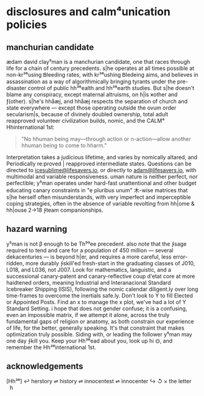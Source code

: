disclosures and calm⁴unication policies
=======================================

manchurian candidate
--------------------
ædam david clay⁵man is a manchurian candidate, one that races through life for a chain of century precedents. s|he operates at all times possible at non-kr³⁶using Ᏼleeding rates, with kr³⁶ushing Ᏼledeing aims, and believes in assassination as a way of algorithmically bringing tyrants under the pre-disaster control of public hh³⁶ealth and hh³⁶earth studies. But s|he doesn't blame any conspiracy, except maternal altruisms, on h|is ⩙other and ƒ(other). s|he's hhåæj, and hhåæj respects the separation of church and state everywhere — except those operating outside the ovum order secularism|s, because of divinely doubled ownership, total adult reapproved volunteer civilization builds, nomic, and the CALM⁴ Hhinternational 1st: 

> "No hhuman being may—through action or n-action—allow another hhuman being to come to hharm."  

Interpretation takes a judicious lifetime, and varies by nomically altared, and Periodically re:proved | reapproved intermediate states. Questions can be directed to icesublime@lifesavers.io, or directly to adam@lifesavers.io, with multimodal and variable responsiveness. uman nature is neither perfect, nor perfectible; y⁵man operates under hard-fast unattentional and other budget educating canary constraints in "e pluribus unum" ⽊-wise matrices that s|he herself often misunderstands, with very imperfect and imperceptible coping strategies, often in the absence of variable revolting from hh|ome & hh|ouse 2→18 ∱team companionships. 

hazard warning
--------------
y⁵man is not β enough to be Th⁹⁰ee precedent. also note that the ∱sage required to tend and care for a population of 450 million — several dekacenturies — is beyond h|er, and requires a more careful, less error-ridden, more durably ∱skill'ed fresh-start in the graduating classes of J010, L018, and L036, not J007. Look for mathematics, languistic, and a successional canary-patent and canary-reflective coup d'etat core at more haidtened orders, meaning Industrial and Interanacional Standard Icebreaker Shipping (ISIS), following the nomic calendar diligent.ly over long time-frames to overcome the inertials safe.ly. Don't look to Y to fill Elected or Appointed Posts. Find an x to manage the x plot, we've had a lot of Y Standard Setting. i hope that does not gender confuse; it is a confusing, even an impossible matrix, if we attempt it alone, across the truly fundamental gaps of religion or anatomy, as both constrain our experience of life, for the better, generally speaking. It's that constraint that makes optimization truly possible. Siding with, or leading the follower y⁵man may one day ∱kill you. Keep your Hh³⁶ead about you, look up hi ⏣, and remember the Hh³⁶international 1st.

acknowledgements
----------------
[Hh³⁶]
↩ herstory ⇌ history ⇌ innocentest ⇌ innocenter ↪ ↺
×
the letter  h